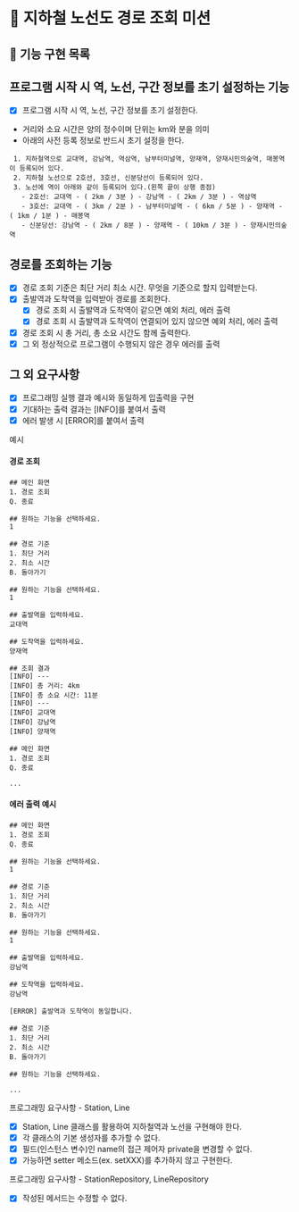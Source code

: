 # 🚀 지하철 노선도 경로 조회 미션

## 📝 기능 구현 목록

## 프로그램 시작 시 역, 노선, 구간 정보를 초기 설정하는 기능

- [x] 프로그램 시작 시 역, 노선, 구간 정보를 초기 설정한다.
- 거리와 소요 시간은 양의 정수이며 단위는 km와 분을 의미
- 아래의 사전 등록 정보로 반드시 초기 설정을 한다.

```
 1. 지하철역으로 교대역, 강남역, 역삼역, 남부터미널역, 양재역, 양재시민의숲역, 매봉역이 등록되어 있다.
 2. 지하철 노선으로 2호선, 3호선, 신분당선이 등록되어 있다.
 3. 노선에 역이 아래와 같이 등록되어 있다.(왼쪽 끝이 상행 종점)
   - 2호선: 교대역 - ( 2km / 3분 ) - 강남역 - ( 2km / 3분 ) - 역삼역
   - 3호선: 교대역 - ( 3km / 2분 ) - 남부터미널역 - ( 6km / 5분 ) - 양재역 - ( 1km / 1분 ) - 매봉역
   - 신분당선: 강남역 - ( 2km / 8분 ) - 양재역 - ( 10km / 3분 ) - 양재시민의숲역
```

## 경로를 조회하는 기능

- [x] 경로 조회 기준은 최단 거리 최소 시간. 무엇을 기준으로 할지 입력받는다.
- [x] 출발역과 도착역을 입력받아 경로를 조회한다.
    - [x] 경로 조회 시 출발역과 도착역이 같으면 예외 처리, 에러 출력
    - [x] 경로 조회 시 출발역과 도착역이 연결되어 있지 않으면 예외 처리, 에러 출력
- [x] 경로 조회 시 총 거리, 총 소요 시간도 함께 출력한다.
- [x] 그 외 정상적으로 프로그램이 수행되지 않은 경우 에러를 출력

## 그 외 요구사항

- [x] 프로그래밍 실행 결과 예시와 동일하게 입출력을 구현
- [x] 기대하는 출력 결과는 [INFO]를 붙여서 출력
- [x] 에러 발생 시 [ERROR]를 붙여서 출력

예시

#### 경로 조회

```
## 메인 화면
1. 경로 조회
Q. 종료

## 원하는 기능을 선택하세요.
1

## 경로 기준
1. 최단 거리
2. 최소 시간
B. 돌아가기

## 원하는 기능을 선택하세요.
1

## 출발역을 입력하세요.
교대역

## 도착역을 입력하세요.
양재역

## 조회 결과
[INFO] ---
[INFO] 총 거리: 4km
[INFO] 총 소요 시간: 11분
[INFO] ---
[INFO] 교대역
[INFO] 강남역
[INFO] 양재역

## 메인 화면
1. 경로 조회
Q. 종료

...
```

#### 에러 출력 예시

```
## 메인 화면
1. 경로 조회
Q. 종료

## 원하는 기능을 선택하세요.
1

## 경로 기준
1. 최단 거리
2. 최소 시간 
B. 돌아가기

## 원하는 기능을 선택하세요.
1

## 출발역을 입력하세요.
강남역

## 도착역을 입력하세요.
강남역

[ERROR] 출발역과 도착역이 동일합니다.

## 경로 기준
1. 최단 거리
2. 최소 시간 
B. 돌아가기

## 원하는 기능을 선택하세요.

...

```

프로그래밍 요구사항 - Station, Line

- [x] Station, Line 클래스를 활용하여 지하철역과 노선을 구현해야 한다.
- [x] 각 클래스의 기본 생성자를 추가할 수 없다.
- [x] 필드(인스턴스 변수)인 name의 접근 제어자 private을 변경할 수 없다.
- [x] 가능하면 setter 메소드(ex. setXXX)를 추가하지 않고 구현한다.

프로그래밍 요구사항 - StationRepository, LineRepository

- [x] 작성된 메서드는 수정할 수 없다.